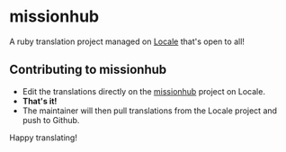 # missionhub

A ruby translation project managed on [Locale](http://www.localeapp.com/) that's open to all!

## Contributing to missionhub

- Edit the translations directly on the [missionhub](http://www.localeapp.com/projects/public?search=missionhub) project on Locale.
- **That's it!**
- The maintainer will then pull translations from the Locale project and push to Github.

Happy translating!
